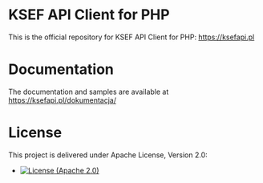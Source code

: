 # KSEF API Client for PHP

This is the official repository for KSEF API Client for PHP: https://ksefapi.pl

# Documentation

The documentation and samples are available at https://ksefapi.pl/dokumentacja/

# License

This project is delivered under Apache License, Version 2.0:

- [![License (Apache 2.0)](https://img.shields.io/badge/license-Apache%20version%202.0-blue.svg?style=flat-square)](http://www.apache.org/licenses/LICENSE-2.0)